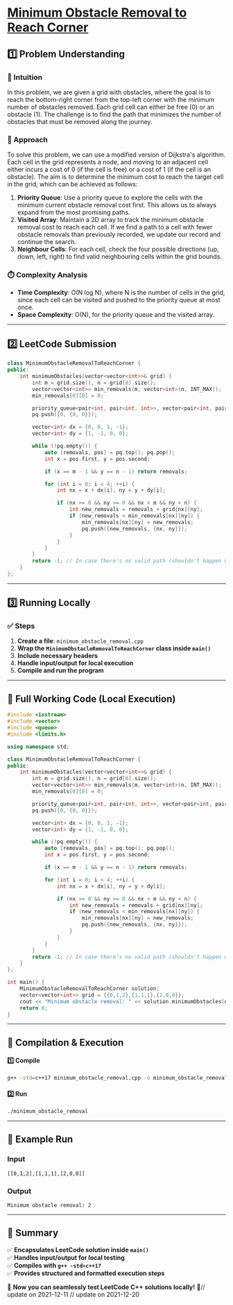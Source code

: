 # **[Minimum Obstacle Removal to Reach Corner](https://leetcode.com/problems/minimum-obstacle-removal-to-reach-corner/description/)**  

## **1️⃣ Problem Understanding**  
### **📌 Intuition**  
In this problem, we are given a grid with obstacles, where the goal is to reach the bottom-right corner from the top-left corner with the minimum number of obstacles removed. Each grid cell can either be free (0) or an obstacle (1). The challenge is to find the path that minimizes the number of obstacles that must be removed along the journey.

### **🚀 Approach**  
To solve this problem, we can use a modified version of Dijkstra's algorithm. Each cell in the grid represents a node, and moving to an adjacent cell either incurs a cost of 0 (if the cell is free) or a cost of 1 (if the cell is an obstacle). The aim is to determine the minimum cost to reach the target cell in the grid, which can be achieved as follows:

1. **Priority Queue**: Use a priority queue to explore the cells with the minimum current obstacle removal cost first. This allows us to always expand from the most promising paths.
2. **Visited Array**: Maintain a 2D array to track the minimum obstacle removal cost to reach each cell. If we find a path to a cell with fewer obstacle removals than previously recorded, we update our record and continue the search.
3. **Neighbour Cells**: For each cell, check the four possible directions (up, down, left, right) to find valid neighbouring cells within the grid bounds.

### **⏱️ Complexity Analysis**  
- **Time Complexity**: O(N log N), where N is the number of cells in the grid, since each cell can be visited and pushed to the priority queue at most once.
- **Space Complexity**: O(N), for the priority queue and the visited array.

---  

## **2️⃣ LeetCode Submission**  
```cpp
class MinimumObstacleRemovalToReachCorner {
public:
    int minimumObstacles(vector<vector<int>>& grid) {
        int m = grid.size(), n = grid[0].size();
        vector<vector<int>> min_removals(m, vector<int>(n, INT_MAX));
        min_removals[0][0] = 0;

        priority_queue<pair<int, pair<int, int>>, vector<pair<int, pair<int, int>>>, greater<pair<int, pair<int, int>>>> pq;
        pq.push({0, {0, 0}});

        vector<int> dx = {0, 0, 1, -1};
        vector<int> dy = {1, -1, 0, 0};

        while (!pq.empty()) {
            auto [removals, pos] = pq.top(); pq.pop();
            int x = pos.first, y = pos.second;

            if (x == m - 1 && y == n - 1) return removals;

            for (int i = 0; i < 4; ++i) {
                int nx = x + dx[i], ny = y + dy[i];

                if (nx >= 0 && ny >= 0 && nx < m && ny < n) {
                    int new_removals = removals + grid[nx][ny];
                    if (new_removals < min_removals[nx][ny]) {
                        min_removals[nx][ny] = new_removals;
                        pq.push({new_removals, {nx, ny}});
                    }
                }
            }
        }
        return -1; // In case there's no valid path (shouldn't happen with given constraints)
    }
};  
```  

---  

## **3️⃣ Running Locally**  
### **✅ Steps**  
1. **Create a file**: `minimum_obstacle_removal.cpp`  
2. **Wrap the `MinimumObstacleRemovalToReachCorner` class inside `main()`**  
3. **Include necessary headers**  
4. **Handle input/output for local execution**  
5. **Compile and run the program**  

---  

## **📝 Full Working Code (Local Execution)**  
```cpp
#include <iostream>
#include <vector>
#include <queue>
#include <limits.h>

using namespace std;

class MinimumObstacleRemovalToReachCorner {
public:
    int minimumObstacles(vector<vector<int>>& grid) {
        int m = grid.size(), n = grid[0].size();
        vector<vector<int>> min_removals(m, vector<int>(n, INT_MAX));
        min_removals[0][0] = 0;

        priority_queue<pair<int, pair<int, int>>, vector<pair<int, pair<int, int>>>, greater<pair<int, pair<int, int>>>> pq;
        pq.push({0, {0, 0}});

        vector<int> dx = {0, 0, 1, -1};
        vector<int> dy = {1, -1, 0, 0};

        while (!pq.empty()) {
            auto [removals, pos] = pq.top(); pq.pop();
            int x = pos.first, y = pos.second;

            if (x == m - 1 && y == n - 1) return removals;

            for (int i = 0; i < 4; ++i) {
                int nx = x + dx[i], ny = y + dy[i];

                if (nx >= 0 && ny >= 0 && nx < m && ny < n) {
                    int new_removals = removals + grid[nx][ny];
                    if (new_removals < min_removals[nx][ny]) {
                        min_removals[nx][ny] = new_removals;
                        pq.push({new_removals, {nx, ny}});
                    }
                }
            }
        }
        return -1; // In case there's no valid path (shouldn't happen with given constraints)
    }
};

int main() {
    MinimumObstacleRemovalToReachCorner solution;
    vector<vector<int>> grid = {{0,1,2},{1,1,1},{2,0,0}};
    cout << "Minimum obstacle removal: " << solution.minimumObstacles(grid) << endl;
    return 0;
}
```  

---  

## **🔧 Compilation & Execution**  
#### **1️⃣ Compile**  
```bash
g++ -std=c++17 minimum_obstacle_removal.cpp -o minimum_obstacle_removal
```  

#### **2️⃣ Run**  
```bash
./minimum_obstacle_removal
```  

---  

## **🎯 Example Run**  
### **Input**  
```
[[0,1,2],[1,1,1],[2,0,0]]
```  
### **Output**  
```
Minimum obstacle removal: 2
```  

---  

## **📌 Summary**  
✅ **Encapsulates LeetCode solution inside `main()`**  
✅ **Handles input/output for local testing**  
✅ **Compiles with `g++ -std=c++17`**  
✅ **Provides structured and formatted execution steps**  

🚀 **Now you can seamlessly test LeetCode C++ solutions locally!** 🚀// update on 2021-12-11
// update on 2021-12-20
